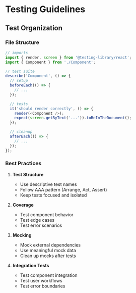 # Testing Guidelines

## Test Organization

### File Structure
```typescript
// imports
import { render, screen } from '@testing-library/react';
import { Component } from './Component';

// test suite
describe('Component', () => {
  // setup
  beforeEach(() => {
    // ...
  });

  // tests
  it('should render correctly', () => {
    render(<Component />);
    expect(screen.getByText('...')).toBeInTheDocument();
  });

  // cleanup
  afterEach(() => {
    // ...
  });
});
```

### Best Practices

1. **Test Structure**
   - Use descriptive test names
   - Follow AAA pattern (Arrange, Act, Assert)
   - Keep tests focused and isolated

2. **Coverage**
   - Test component behavior
   - Test edge cases
   - Test error scenarios

3. **Mocking**
   - Mock external dependencies
   - Use meaningful mock data
   - Clean up mocks after tests

4. **Integration Tests**
   - Test component integration
   - Test user workflows
   - Test error boundaries
